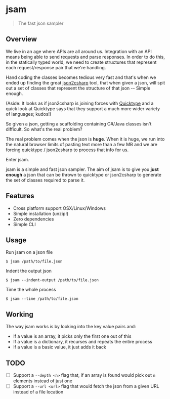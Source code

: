 # jsam
> The fast json sampler

## Overview

We live in an age where APIs are all around us. Integration with an API means
being able to send requests and parse responses. In order to do this, in the
statically typed world, we need to create structures that represent each
request/response pair that we're handling.

Hand coding the classes becomes tedious very fast and that's when we ended up
finding the great [json2csharp](http://json2csharp.com/) tool, that when given
a json, will spit out a set of classes that represent the structure of that
json -- Simple enough.

(Aside: It looks as if json2csharp is joining forces with
[Quicktype](https://quicktype.io/) and a quick look at Quicktype says that they
support a much more wider variety of languages; kudos!)

So given a json, getting a scaffolding containing C#/Java classes isn't
difficult. So what's the real problem?

The real problem comes when the json is **huge**. When it is huge, we run into the
natural browser limits of pasting text more than a few MB and we are forcing
quicktype / json2csharp to process that info for us.

Enter jsam.

jsam is a simple and fast json sampler. The aim of jsam is to give you **just
enough** a json that can be thrown to quicktype or json2csharp to generate the
set of classes required to parse it.

## Features

- Cross platform support OSX/Linux/Windows
- Simple installation (unzip!)
- Zero dependencies
- Simple CLI

## Usage

Run jsam on a json file

```
$ jsam /path/to/file.json
```

Indent the output json

```
$ jsam --indent-output /path/to/file.json
```

Time the whole process

```
$ jsam --time /path/to/file.json
```

## Working

The way jsam works is by looking into the key value pairs and:

- If a value is an array, it picks only the first one out of this
- If a value is a dictionary, it recurses and repeats the entire process
- If a value is a basic value, it just adds it back

## TODO

- [ ] Support a `--depth <n>` flag that, if an array is found would pick out
  `n` elements instead of just one
- [ ] Support a `--url <url>` flag that would fetch the json from a given URL
  instead of a file location
